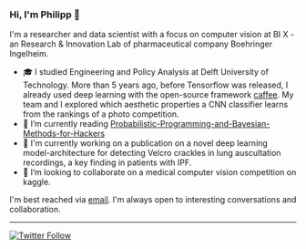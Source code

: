 ### Hi, I'm Philipp 👋

I'm a researcher and data scientist with a focus on computer vision at BI X - an Research & Innovation Lab of pharmaceutical company Boehringer Ingelheim. 

- 🎓 I studied Engineering and Policy Analysis at Delft University of Technology. More than 5 years ago, before Tensorflow was released, I already used deep learning with the open-source framework [caffee](https://caffe.berkeleyvision.org). My team and I explored which aesthetic properties a CNN classifier learns from the rankings of a photo competition.
- 🌱 I’m currently reading [Probabilistic-Programming-and-Bayesian-Methods-for-Hackers](https://camdavidsonpilon.github.io/Probabilistic-Programming-and-Bayesian-Methods-for-Hackers/)
- 📝 I'm currently working on a publication on a novel deep learning model-architecture for detecting Velcro crackles in lung auscultation recordings, a key finding in patients with IPF.
- 👯 I’m looking to collaborate on a medical computer vision competition on kaggle.

I'm best reached via [email](philippschw@gmail.com). I'm always open to interesting conversations and collaboration.

---
[![Twitter Follow](https://img.shields.io/twitter/follow/chipro?label=Follow&style=social)](https://twitter.com/philippschw)

